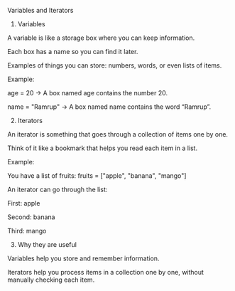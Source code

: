 Variables and Iterators

1. Variables

A variable is like a storage box where you can keep information.

Each box has a name so you can find it later.

Examples of things you can store: numbers, words, or even lists of items.

Example:

age = 20 → A box named age contains the number 20.

name = "Ramrup" → A box named name contains the word “Ramrup”.

2. Iterators

An iterator is something that goes through a collection of items one by one.

Think of it like a bookmark that helps you read each item in a list.

Example:

You have a list of fruits: fruits = ["apple", "banana", "mango"]

An iterator can go through the list:

First: apple

Second: banana

Third: mango

3. Why they are useful

Variables help you store and remember information.

Iterators help you process items in a collection one by one, without manually checking each item.